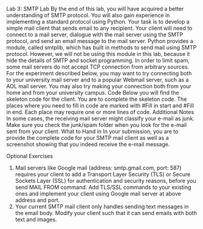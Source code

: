 Lab 3: SMTP Lab
By the end of this lab, you will have acquired a better understanding of SMTP protocol. You will also gain experience in implementing a standard protocol using Python.
Your task is to develop a simple mail client that sends email to any recipient. Your client will need to connect to a mail server, dialogue with the mail server using the SMTP protocol, and send an email message to the mail server. Python provides a module, called smtplib, which has built in methods to send mail using SMTP protocol. However, we will not be using this module in this lab, because it hide the details of SMTP and socket programming.
In order to limit spam, some mail servers do not accept TCP connection from arbitrary sources. For the experiment described below, you may want to try connecting both to your university mail server and to a popular Webmail server, such as a AOL mail server. You may also try making your connection both from your home and from your university campus.
Code
Below you will find the skeleton code for the client. You are to complete the skeleton code. The places where you need to fill in code are marked with #Fill in start and #Fill in end. Each place may require one or more lines of code. 
Additional Notes
In some cases, the receiving mail server might classify your e-mail as junk. Make sure you check the junk/spam folder when you look for the e-mail sent from your client.
What to Hand in
In your submission, you are to provide the complete code for your SMTP mail client as well as a screenshot showing that you indeed receive the e-mail message.

Optional Exercises
1. Mail servers like Google mail (address: smtp.gmail.com, port: 587) requires your client to add a Transport Layer Security (TLS) or Secure Sockets Layer (SSL) for authentication and security reasons, before you send MAIL FROM command. Add TLS/SSL commands to your existing ones and implement your client using Google mail server at above address and port.
2. Your current SMTP mail client only handles sending text messages in the email body. Modify your client such that it can send emails with both text and images. 



